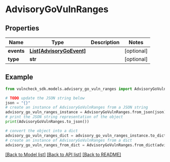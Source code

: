 # AdvisoryGoVulnRanges


## Properties

Name | Type | Description | Notes
------------ | ------------- | ------------- | -------------
**events** | [**List[AdvisoryGoEvent]**](AdvisoryGoEvent.md) |  | [optional] 
**type** | **str** |  | [optional] 

## Example

```python
from vulncheck_sdk.models.advisory_go_vuln_ranges import AdvisoryGoVulnRanges

# TODO update the JSON string below
json = "{}"
# create an instance of AdvisoryGoVulnRanges from a JSON string
advisory_go_vuln_ranges_instance = AdvisoryGoVulnRanges.from_json(json)
# print the JSON string representation of the object
print(AdvisoryGoVulnRanges.to_json())

# convert the object into a dict
advisory_go_vuln_ranges_dict = advisory_go_vuln_ranges_instance.to_dict()
# create an instance of AdvisoryGoVulnRanges from a dict
advisory_go_vuln_ranges_from_dict = AdvisoryGoVulnRanges.from_dict(advisory_go_vuln_ranges_dict)
```
[[Back to Model list]](../README.md#documentation-for-models) [[Back to API list]](../README.md#documentation-for-api-endpoints) [[Back to README]](../README.md)



